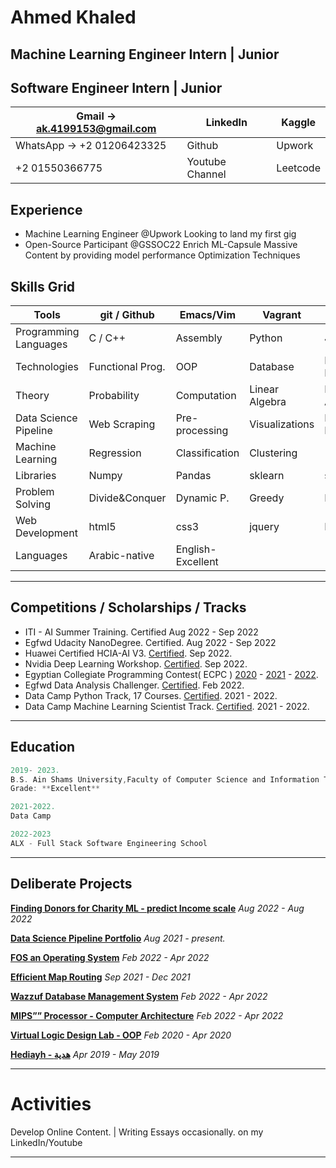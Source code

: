 # Ahmed Khaled

## Machine Learning Engineer Intern | Junior
## Software Engineer Intern | Junior

| Gmail → ak.4199153@gmail.com | LinkedIn | Kaggle |
| --- | --- | --- |
| WhatsApp → +2 01206423325 | Github | Upwork |
| +2 01550366775 | Youtube Channel | Leetcode |

## Experience

- Machine Learning Engineer @Upwork
Looking to land my first gig
- Open-Source Participant @GSSOC22
Enrich ML-Capsule Massive Content by providing model performance Optimization Techniques

## Skills Grid

| Tools | git / Github | Emacs/Vim | Vagrant |  |  |
| --- | --- | --- | --- | --- | --- |
| Programming Languages | C / C++  | Assembly | Python | Java | Prolog |
| Technologies | Functional Prog. | OOP | Database | Design Patterns |  |
| Theory | Probability | Computation | Linear Algebra | Relational Algebra | Learning From Data |
| Data Science Pipeline | Web Scraping | Pre-processing | Visualizations | Feature Eng. | Communication |
| Machine Learning | Regression | Classification | Clustering |  |  |
| Libraries  | Numpy | Pandas | sklearn | seaborn | matplotlib | TensorFlow / Keras |
| Problem Solving | Divide&Conquer | Dynamic P. | Greedy | Big-O | Math | Optimization | Graph |
| Web Development | html5 | css3 | jquery | Bootstrap5 | JavaScript | React |
| Languages | Arabic-native | English-Excellent |  |  |  |

---

## Competitions / Scholarships / Tracks

- ITI - AI Summer Training. Certified                                      Aug     2022 - Sep 2022
- Egfwd Udacity NanoDegree.  Certified.                               Aug     2022 - Sep 2022
- Huawei Certified HCIA-AI V3. [Certified](https://drive.google.com/file/d/1oCivF7fI695FX3PZAEnuQ-SPpeUoAvIl/view?usp=sharing).                              Sep     2022.
- Nvidia Deep Learning Workshop. [Certified](https://courses.nvidia.com/certificates/144007cf96fc406c94892df4cd6e7ac4/).                        Sep     2022.
- Egyptian Collegiate Programming Contest( ECPC )           [2020](https://drive.google.com/file/d/1YXole8emF26G9xeyRapHKYNUigg-LLdp/view?usp=sharing) - [2021](https://drive.google.com/file/d/1YXole8emF26G9xeyRapHKYNUigg-LLdp/view?usp=sharing) - [2022](https://drive.google.com/file/d/1K-DIImUd5Ra2H4EOn28iTGWstpqng-MS/view?usp=sharing).
- Egfwd Data Analysis Challenger. [Certified](https://drive.google.com/drive/u/0/folders/1RednI0sz8D8xdy74rxBDh_c0FILZrqBz).                         Feb     2022.
- Data Camp Python Track, 17 Courses. [Certified](https://cisasuedu-my.sharepoint.com/:x:/g/personal/ahmed2018170512_cis_asu_edu_eg/ERtXdH0xyPRMt2KuZgDh4bcBQ5KYVQV4Jdrnx7lCenTdDg?e=Qg2kdB).               2021  - 2022.
- Data Camp Machine Learning Scientist Track. [Certified](https://cisasuedu-my.sharepoint.com/:x:/g/personal/ahmed2018170512_cis_asu_edu_eg/ERtXdH0xyPRMt2KuZgDh4bcBQ5KYVQV4Jdrnx7lCenTdDg?e=Qg2kdB).   2021  - 2022.

---

## Education

```c
2019- 2023.
B.S. Ain Shams University,Faculty of Computer Science and Information Technology
Grade: **Excellent**
```

```c
2021-2022.
Data Camp 
```

```c
2022-2023
ALX - Full Stack Software Engineering School
```

---

## Deliberate Projects

**[Finding Donors for Charity ML - predict Income scale](https://github.com/Ahmed-Khaled-1271999/Finding-Donor)**                    *Aug  2022 - Aug  2022*

**[Data Science Pipeline Portfolio](https://github.com/Ahmed-Khaled-1271999/Data-Science-Portfolio)**                                                          *Aug   2021 - present.*

**[FOS an Operating System](https://github.com/Ahmed-Khaled-1271999/FOS)**                                                                  *Feb 2022  - Apr   2022*

**[Efficient Map Routing](https://github.com/Ahmed-Khaled-1271999/Algorithms-MapRouting)**                                                                         *Sep  2021 - Dec  2021*

**[Wazzuf Database Management System](https://github.com/Ahmed-Khaled-1271999/Wazzauf)**                                            *Feb 2022  - Apr   2022*

**[MIPS”” Processor - Computer Architecture](https://github.com/Ahmed-Khaled-1271999/MIPS-Proccessor-Architecture)**                                     *Feb 2022  - Apr   2022*

**[Virtual Logic Design Lab - OOP](https://github.com/Ahmed-Khaled-1271999/OOP-Virtual-Logic-Design-App)**                                                         *Feb 2020  - Apr   2020*

**[Hediayh - هدية](https://github.com/Ahmed-Khaled-1271999/Hadiyah)**                                                                                      *Apr   2019 - May 2019*

---

# Activities

Develop Online Content. | Writing Essays occasionally. on my LinkedIn/Youtube

---

##
